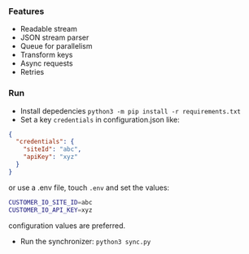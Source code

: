 ### Features

- Readable stream
- JSON stream parser
- Queue for parallelism
- Transform keys
- Async requests
- Retries

### Run

- Install depedencies `python3 -m pip install -r requirements.txt`
- Set a key `credentials` in configuration.json like:

```json
{
  "credentials": {
    "siteId": "abc",
    "apiKey": "xyz"
  }
}
```

or use a .env file, touch `.env` and set the values:

```sh
CUSTOMER_IO_SITE_ID=abc
CUSTOMER_IO_API_KEY=xyz
```

configuration values are preferred.

- Run the synchronizer: `python3 sync.py`
